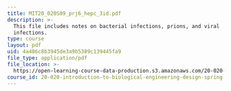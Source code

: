 ```yaml
---
title: MIT20_020S09_prj6_hepc_3id.pdf
description: >-
  This file includes notes on bacterial infections, prions, and viral
  infections. 
type: course
layout: pdf
uid: 4a486c8b3945de3a9b5389c139445fa9
file_type: application/pdf
file_location: >-
  https://open-learning-course-data-production.s3.amazonaws.com/20-020-introduction-to-biological-engineering-design-spring-2009/4a486c8b3945de3a9b5389c139445fa9_MIT20_020S09_prj6_hepc_3id.pdf
course_id: 20-020-introduction-to-biological-engineering-design-spring-2009
---
```

